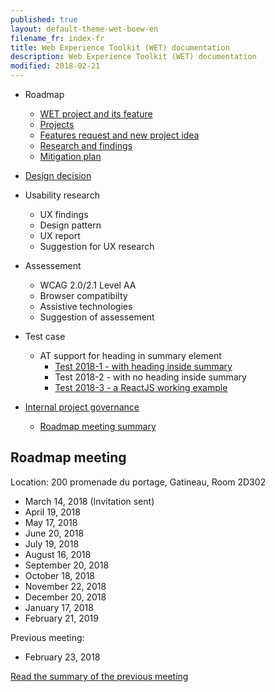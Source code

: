 ```yaml
---
published: true
layout: default-theme-wet-boew-en
filename_fr: index-fr
title: Web Experience Toolkit (WET) documentation
description: Web Experience Toolkit (WET) documentation
modified: 2018-02-21
---
```


* Roadmap
	* [WET project and its feature](roadmap-en.html)
	* [Projects](projects-en.html)
	* [Features request and new project idea](projects-en.html#featurerequest)
	* [Research and findings](research-en.html)
	* [Mitigation plan](mitigation-en.html)
* [Design decision](decision/index-en.html)
* Usability research
	* UX findings
	* Design pattern
	* UX report
	* Suggestion for UX research
* Assessement
	* WCAG 2.0/2.1 Level AA
	* Browser compatibilty
	* Assistive technologies
	* Suggestion of assessement
* Test case
	* AT support for heading in summary element
		* [Test 2018-1 - with heading inside summary](testcase/2018-1.html)
		* Test 2018-2 - with no heading inside summary
		* [Test 2018-3 - a ReactJS working example](testcase/2018-3.html)

* [Internal project governance](governance/index-en.html)
	* [Roadmap meeting summary](gouvernance/meeting.html)

## Roadmap meeting

Location: 200 promenade du portage, Gatineau, Room 2D302

* March 14, 2018 (Invitation sent)
* April 19, 2018
* May 17, 2018
* June 20, 2018
* July 19, 2018
* August 16, 2018
* September 20, 2018
* October 18, 2018
* November 22, 2018
* December 20, 2018
* January 17, 2018
* February 21, 2019

Previous meeting:
* February 23, 2018

[Read the summary of the previous meeting](gouvernance/meeting.html)